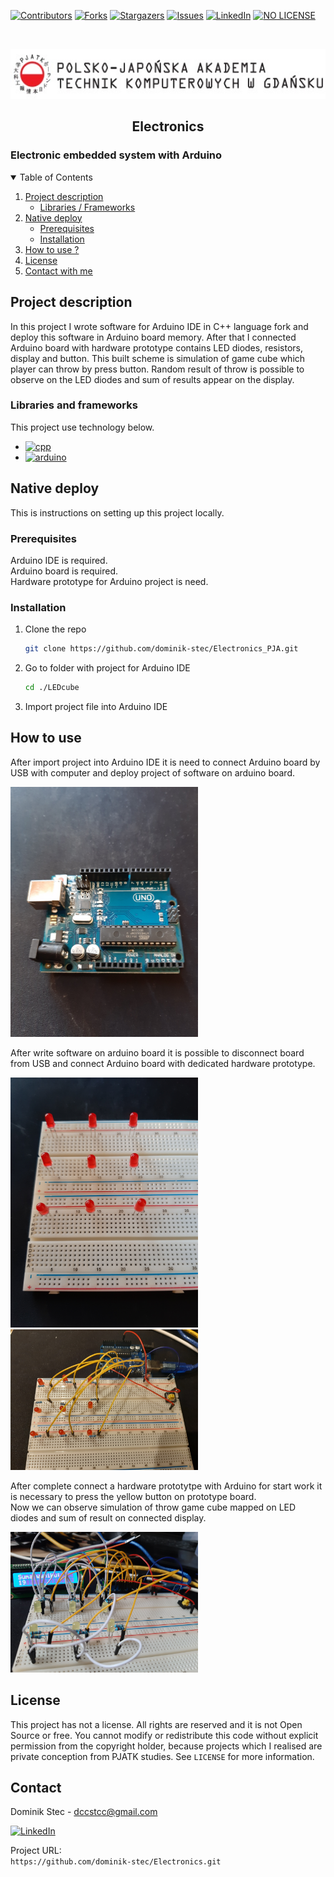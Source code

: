 <!--
*** Thanks for checking out c. If you have a suggestion
*** that would make this better, please fork the repo and create a pull request
*** or simply open an issue with the tag "enhancement".
*** Thanks again! Now go create something AMAZING! :D
-->

<!-- PROJECT SHIELDS -->
<!--
*** I'm using markdown "reference style" links for readability.
*** Reference links are enclosed in brackets [ ] instead of parentheses ( ).
*** See the bottom of this document for the declaration of the reference variables
*** for contributors-url, forks-url, etc. This is an optional, concise syntax you may use.
*** https://www.markdownguide.org/basic-syntax/#reference-style-links
-->

[![Contributors][contributors-shield]][contributors-url]
[![Forks][forks-shield]][forks-url]
[![Stargazers][stars-shield]][stars-url]
[![Issues][issues-shield]][issues-url]
[![LinkedIn][linkedin-shield]][linkedin-url]
[![NO LICENSE][license-shield]][license-url]

<!-- PROJECT LOGO -->
<br />
<p align="center">
  <a href="https://gdansk.pja.edu.pl/pl/">
    <img src="images/logo.jpg" alt="Logo" width="540" height="80">
  </a>

  <h2 align="center">Electronics</h2>

  <p align="center">
    <h3> Electronic embedded system with Arduino </h3>
    <!-- <br />
    <a href="https://github.com/dccstcc/ELK_PJATK"><strong>» go to CODE »</strong></a>
    <br />
    <br /> -->
    <!-- <a href="https://github.com/othneildrew/Best-README-Template">View Demo</a>
    ·
    <a href="https://github.com/othneildrew/Best-README-Template/issues">Report Bug</a>
    ·
    <a href="https://github.com/othneildrew/Best-README-Template/issues">Request Feature</a> -->
  </p>
</p>

<!-- TABLE OF CONTENTS -->
<details open="open">
  <summary>Table of Contents</summary>
  <ol>
    <li>
      <a href="#project-description">Project description</a>
      <ul>
        <li><a href="#libraries-and-frameworks">Libraries / Frameworks</a></li>
      </ul>
    </li>
    <li>
      <a href="native-deploy">Native deploy</a>
      <ul>
        <li><a href="#prerequisites">Prerequisites</a></li>
        <li><a href="#installation">Installation</a></li>
      </ul>
    </li>
    <li><a href="#how-to-use">How to use ?</a></li>
    <!-- <li><a href="#roadmap">Roadmap</a></li>
    <li><a href="#contributing">Contributing</a></li> -->
    <li><a href="#license">License</a></li>
    <li><a href="#contact">Contact with me</a></li>
    <!-- <li><a href="#acknowledgements">Acknowledgements</a></li> -->
  </ol>
</details>

<!-- ABOUT THE PROJECT -->

## Project description

In this project I wrote software for Arduino IDE in C++ language fork and deploy this software in Arduino board memory. After that I connected Arduino board with hardware prototype contains LED diodes, resistors, display and button. This built scheme is simulation of game cube which player can throw by press button. Random result of throw is possible to observe on the LED diodes and sum of results appear on the display.

### Libraries and frameworks

This project use technology below.

- [![cpp][cpp-shield]][cpp-url]
- [![arduino][arduino-shield]][arduino-url]

<!-- GETTING STARTED -->

## Native deploy

This is instructions on setting up this project locally.

### Prerequisites

Arduino IDE is required. <br/>
Arduino board is required. <br/>
Hardware prototype for Arduino project is need. <br/>

### Installation

1. Clone the repo
   ```sh
   git clone https://github.com/dominik-stec/Electronics_PJA.git
   ```
2. Go to folder with project for Arduino IDE
   ```sh
   cd ./LEDcube
   ```
3. Import project file into Arduino IDE

<!-- USAGE EXAMPLES -->

## How to use

After import project into Arduino IDE it is need to connect Arduino board by USB with computer and deploy project of software on arduino board.

<img src="images/2.jpg" width="300"/>

After write software on arduino board it is possible to disconnect board from USB and connect Arduino board with dedicated hardware prototype.

<img src="images/1.jpg" width="300"/>

<img src="images/3.jpg" width="300"/>

After complete connect a hardware prototytpe with Arduino for start work it is necessary to press the yellow button on prototype board. <br />
Now we can observe simulation of throw game cube mapped on LED diodes and sum of result on connected display.

<img src="images/4.jpg" width="300"/>

<!-- _For more examples, please refer to the [Documentation](https://example.com)_ -->

<!-- ROADMAP
## Roadmap

See the [open issues](https://github.com/othneildrew/Best-README-Template/issues) for a list of proposed features (and known issues).

-->

<!-- CONTRIBUTING
## Contributing

Contributions are what make the open source community such an amazing place to learn, inspire, and create. Any contributions you make are **greatly appreciated**.

1. Fork the Project
2. Create your Feature Branch (`git checkout -b feature/AmazingFeature`)
3. Commit your Changes (`git commit -m 'Add some AmazingFeature'`)
4. Push to the Branch (`git push origin feature/AmazingFeature`)
5. Open a Pull Request

-->

<!-- LICENSE -->

## License

This project has not a license.
All rights are reserved and it is not Open Source or free. You cannot modify or redistribute this code without explicit permission from the copyright holder, because projects which I realised are private conception from PJATK studies.
See `LICENSE` for more information.

<!-- CONTACT -->

## Contact

Dominik Stec - dccstcc@gmail.com

[![LinkedIn][linkedin-shield]][linkedin-url]

Project URL:
<br />
`https://github.com/dominik-stec/Electronics.git`

<!-- ACKNOWLEDGEMENTS
## Acknowledgements
* [GitHub Emoji Cheat Sheet](https://www.webpagefx.com/tools/emoji-cheat-sheet)
* [Img Shields](https://shields.io)
* [Choose an Open Source License](https://choosealicense.com)
* [GitHub Pages](https://pages.github.com)
* [Animate.css](https://daneden.github.io/animate.css)
* [Loaders.css](https://connoratherton.com/loaders)
* [Slick Carousel](https://kenwheeler.github.io/slick)
* [Smooth Scroll](https://github.com/cferdinandi/smooth-scroll)
* [Sticky Kit](http://leafo.net/sticky-kit)
* [JVectorMap](http://jvectormap.com)
* [Font Awesome](https://fontawesome.com)

-->

<!-- MARKDOWN LINKS & IMAGES -->
<!-- https://www.markdownguide.org/basic-syntax/#reference-style-links -->

[contributors-shield]: https://img.shields.io/github/contributors/dominik-stec/Electronics_PJA.svg?style=for-the-badge
[contributors-url]: https://github.com/dominik-stec/Electronics_PJA/graphs/contributors
[forks-shield]: https://img.shields.io/github/forks/dominik-stec/Electronics_PJA.svg?style=for-the-badge
[forks-url]: https://github.com/dominik-stec/Electronics_PJA/network/members
[stars-shield]: https://img.shields.io/github/stars/dominik-stec/Electronics_PJA.svg?style=for-the-badge
[stars-url]: https://github.com/dominik-stec/Electronics_PJA/stargazers
[issues-shield]: https://img.shields.io/github/issues/dominik-stec/Electronics_PJA.svg?style=for-the-badge
[issues-url]: https://github.com/dominik-stec/Electronics_PJA/issues
[license-shield]: https://img.shields.io/badge/License-NONE-orange
[license-url]: https://github.com/dominik-stec/ELK_PJATK/blob/master/LICENSE.md
[linkedin-shield]: https://img.shields.io/badge/-LinkedIn-black.svg?style=for-the-badge&logo=linkedin&colorB=555
[linkedin-url]: https://www.linkedin.com/in/dominik-stec
[product-screenshot]: images/screenshot.png
[arduino-shield]: https://img.shields.io/badge/-Arduino-green
[arduino-url]: https://www.arduino.cc/
[cpp-shield]: https://img.shields.io/badge/-C++-blue
[cpp-url]: https://isocpp.org/
